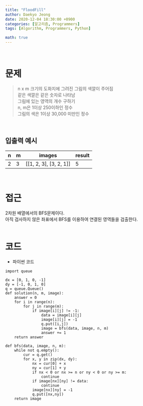```yaml
---
title: "FloodFill"
author: Daekyo Jeong
date: 2020-12-04 18:30:00 +0900
categories: [알고리즘, Programmers]
tags: [Algorithm, Programmers, Python]

math: true
---
```



<br/>

# 문제


> n x m 크기의 도화지에 그려진 그림의 색깔이 주어짐   
> 같은 색깔은 같은 숫자로 나타남   
> 그림에 있는 영역의 개수 구하기     
> n, m은 1이상 250이하인 정수        
> 그림의 색은 1이상 30,000 미만인 정수    

<br/>

## 입출력 예시

| n | m | images | result |    
|---|---|------------------------|---|  
| 2 | 3 | [[1, 2, 3], [3, 2, 1]] | 5 |   

<br/>

# 접근

2차원 배열에서의 BFS문제이다.   
아직 검사하지 않은 좌표에서 BFS를 이용하여 연결된 영역들을 검출한다.      
<br/>

# 코드

- 파이썬 코드   

```{.python}
import queue

dx = [0, 1, 0, -1]
dy = [-1, 0, 1, 0]
q = queue.Queue()
def solution(n, m, image):
    answer = 0
    for i in range(n):
        for j in range(m):
            if image[i][j] != -1:
                data = image[i][j]
                image[i][j] = -1
                q.put([i,j])
                image = bfs(data, image, n, m)
                answer += 1
    return answer

def bfs(data, image, n, m):
    while not q.empty():
        cur = q.get()
        for x, y in zip(dx, dy):
            nx = cur[0] + x
            ny = cur[1] + y
            if nx < 0 or nx >= n or ny < 0 or ny >= m:
                continue
            if image[nx][ny] != data:
                continue
            image[nx][ny] = -1
            q.put([nx,ny])
    return image
```

<br/>
